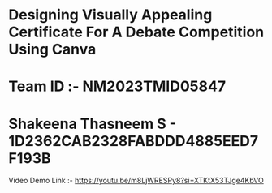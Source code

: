 # Designing Visually Appealing Certificate For A Debate Competition Using Canva
# Team ID :- NM2023TMID05847
# Shakeena Thasneem S - 1D2362CAB2328FABDDD4885EED7F193B
Video Demo Link :- https://youtu.be/m8LjWRESPy8?si=XTKtX53TJge4KbVO
